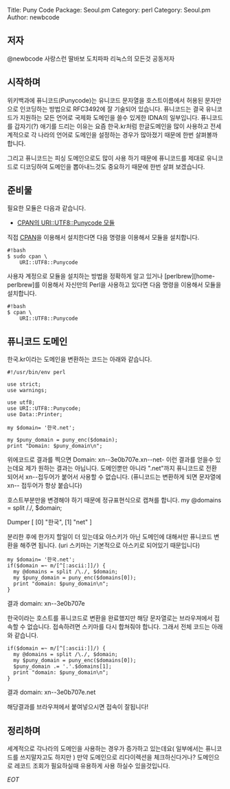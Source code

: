 Title:    Puny Code
Package:  Seoul.pm
Category: perl
Category: Seoul.pm
Author:   newbcode

저자
-----
@newbcode 사랑스런 딸바보 도치파파 리눅스의 모든것 공동저자


시작하며
---------
위키백과에 퓨니코드(Punycode)는 유니코드 문자열을 호스트이름에서 허용된 문자만으로 인코딩하는 방법으로 RFC3492에 잘 기술되어 있습니다.
퓨니코드는 결국 유니코드가 지원하는 모든 언어로 국제화 도메인을 쓸수 있게한 IDNA의 일부입니다.
퓨니코드를 갑자기(?) 애기를 드리는 이유는 요즘 한국.kr처럼 한글도메인을 많이 사용하고 전세계적으로 각 나라의 언어로 도메인을 설정하는 경우가 많아졌기 때문에
한번 살펴볼까 합니다.

그리고 퓨니코드는 피싱 도메인으로도 많이 사용 하기 때문에 퓨니코드를 제대로 유니코드로 디코딩하여 도메인을 뽑아내느것도 중요하기 때문에 한번 살펴 보겠습니다.



준비물
-------

필요한 모듈은 다음과 같습니다.

- [CPAN의 URI::UTF8::Punycode 모듈][cpan-uri-utf8-punycode]

직접 [CPAN][cpan]을 이용해서 설치한다면 다음 명령을 이용해서 모듈을 설치합니다.

    #!bash
    $ sudo cpan \
		URI::UTF8::Punycode

사용자 계정으로 모듈을 설치하는 방법을 정확하게 알고 있거나
[perlbrew][home-perlbrew]를 이용해서 자신만의 Perl을 사용하고 있다면
다음 명령을 이용해서 모듈을 설치합니다.

    #!bash
    $ cpan \
		URI::UTF8::Punycode


퓨니코드 도메인
----------

한국.kr이라는 도메인을 변환하는 코드는 아래와 같습니다.

	#!/usr/bin/env perl

	use strict;
	use warnings;

	use utf8;
	use URI::UTF8::Punycode;
	use Data::Printer;

	my $domain= '한국.net';

	my $puny_domain = puny_enc($domain);
	print "Domain: $puny_domain\n";


위에코드로 결과를 찍으면
Domain: xn--3e0b707e.xn--net- 이런 결과를 얻을수 있는데요
제가 원하는 결과는 아닙니다.
도메인뿐만 아니라 ".net"까지 퓨니코드로 전환 되어서 xn--접두어가 붙어서 사용할 수 없습니다.
(퓨니코드는 변환하게 되면 문자열에 xn-- 접두어가 항상 붙습니다)

호스트부분만을 변경해야 하기 때문에 정규표현식으로 캡쳐를 합니다.
my @domains = split /\./, $domain;

Dumper
	[
	  [0] "한국",
	  [1] "net"
	]

분리한 후에 한가지 할일이 더 있는데요 아스키가 아닌 도메인에 대해서만 퓨니코드 변환을 해주면 됩니다.
(uri 스키마는 기본적으로 아스키로 되어있기 때문입니다)


	my $domain= '한국.net';
	if($domain =~ m/[^[:ascii:]]/) {
	  my @domains = split /\./, $domain;
	  my $puny_domain = puny_enc($domains[0]);
	  print "domain: $puny_domain\n";
	}


결과
	domain: xn--3e0b707e

한국이라는 호스트를 퓨니코드로 변환을 완료했지만 해당 문자열로는 브라우져에서 접속할 수 없습니다.
접속하려면 스키마를 다시 합쳐줘야 합니다.
그래서 전체 코드는 아래와 같습니다.

	if($domain =~ m/[^[:ascii:]]/) {
	  my @domains = split /\./, $domain;
	  my $puny_domain = puny_enc($domains[0]);
	  $puny_domain .= '.'.$domains[1];
	  print "domain: $puny_domain\n";
	}


결과
	domain: xn--3e0b707e.net


해당결과를 브라우져에서 붙여넣으시면 접속이 잘됩니다!


정리하며
---------

세계적으로 각나라의 도메인을 사용하는 경우가 증가하고 있는데요( 일부에서는 퓨니코드를 쓰지말자고도 하지만 )
만약 도메인으로 리다이렉션을 체크하신다거나? 도메인으로 레코드 조회가 필요하실때
유용하게 사용 하실수 있을것입니다.

_EOT_

[cpan-uri-utf8-punycode]:           	https://metacpan.org/pod/URI::UTF8::Punycode
[cpan]:                         			http://www.cpan.org/
